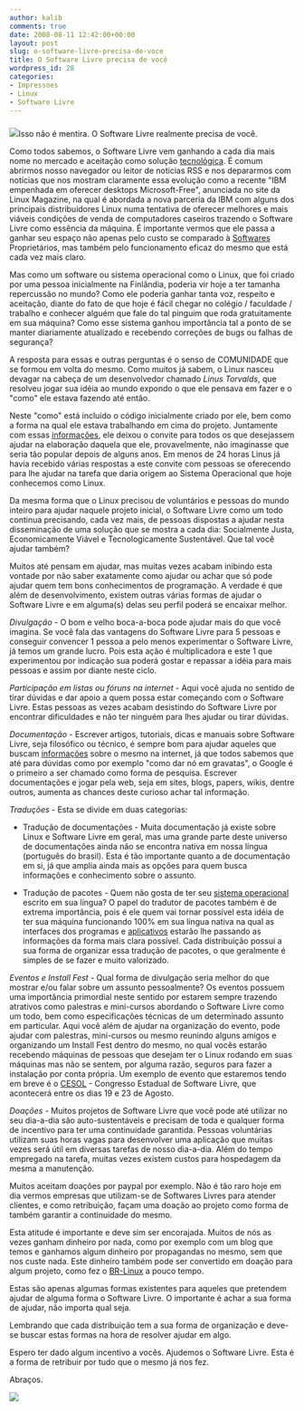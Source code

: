 ```yaml
---
author: kalib
comments: true
date: 2008-08-11 12:42:00+00:00
layout: post
slug: o-software-livre-precisa-de-voce
title: O Software Livre precisa de você
wordpress_id: 28
categories:
- Impressoes
- Linux
- Software Livre
---
```


### 







[![](http://www.vivaolinux.com.br/imagens/artigos/comunidade/gnu.png)](http://www.vivaolinux.com.br/imagens/artigos/comunidade/gnu.png)Isso não é mentira. O Software Livre realmente precisa de você.




Como todos sabemos, o Software Livre vem ganhando a cada dia mais nome no mercado e aceitação como solução  [tecnológica](http://www.vivaolinux.com.br/artigo/O-Software-Livre-precisa-de-voce#). É comum abrirmos nosso navegador ou leitor de notícias RSS e nos depararmos com notícias que nos mostram claramente essa evolução como a recente "IBM empenhada em oferecer desktops Microsoft-Free", anunciada no site da Linux Magazine, na qual é abordada a nova parceria da IBM com alguns dos principais distribuidores Linux numa tentativa de oferecer melhores e mais viáveis condições de venda de computadores caseiros trazendo o Software Livre como essência da máquina. É importante vermos que ele passa a ganhar seu espaço não apenas pelo custo se comparado à [Softwares](http://www.vivaolinux.com.br/artigo/O-Software-Livre-precisa-de-voce#) Proprietários, mas também pelo funcionamento eficaz do mesmo que está cada vez mais claro.




Mas como um software ou sistema operacional como o Linux, que foi criado por uma pessoa inicialmente na Finlândia, poderia vir hoje a ter tamanha repercussão no mundo? Como ele poderia ganhar tanta voz, respeito e aceitação, diante do fato de que hoje é fácil chegar no colégio / faculdade / trabalho e conhecer alguém que fale do tal pinguim que roda gratuitamente em sua máquina? Como esse sistema ganhou importância tal a ponto de se manter diariamente atualizado e recebendo correções de bugs ou falhas de segurança?




A resposta para essas e outras perguntas é o senso de COMUNIDADE que se formou em volta do mesmo. Como muitos já sabem, o Linux nasceu devagar na cabeça de um desenvolvedor chamado _Linus Torvalds_, que resolveu jogar sua idéia ao mundo expondo o que ele pensava em fazer e o "como" ele estava fazendo até então.




Neste "como" está incluído o código inicialmente criado por ele, bem como a forma na qual ele estava trabalhando em cima do projeto. Juntamente com essas [informações](http://www.vivaolinux.com.br/artigo/O-Software-Livre-precisa-de-voce#), ele deixou o convite para todos os que desejassem ajudar na elaboração daquela que ele, provavelmente, não imaginasse que seria tão popular depois de alguns anos. Em menos de 24 horas Linus já havia recebido várias respostas a este convite com pessoas se oferecendo para lhe ajudar na tarefa que daria origem ao Sistema Operacional que hoje conhecemos como Linux.




Da mesma forma que o Linux precisou de voluntários e pessoas do mundo inteiro para ajudar naquele projeto inicial, o Software Livre como um todo continua precisando, cada vez mais, de pessoas dispostas a ajudar nesta disseminação de uma solução que se mostra a cada dia: Socialmente Justa, Economicamente Viável e Tecnologicamente Sustentável. Que tal você ajudar também?




Muitos até pensam em ajudar, mas muitas vezes acabam inibindo esta vontade por não saber exatamente como ajudar ou achar que só pode ajudar quem tem bons conhecimentos de programação. A verdade é que além de desenvolvimento, existem outras várias formas de ajudar o Software Livre e em alguma(s) delas seu perfil poderá se encaixar melhor.




_Divulgação_ - O bom e velho boca-a-boca pode ajudar mais do que você imagina. Se você fala das vantagens do Software Livre para 5 pessoas e conseguir convencer 1 pessoa a pelo menos experimentar o Software Livre, já temos um grande lucro. Pois esta ação é multiplicadora e este 1 que experimentou por indicação sua poderá gostar e repassar a idéia para mais pessoas e assim por diante neste ciclo.




_Participação em listas ou fóruns na internet_ - Aqui você ajuda no sentido de tirar dúvidas e dar apoio a quem possa estar começando com o Software Livre. Estas pessoas as vezes acabam desistindo do Software Livre por encontrar dificuldades e não ter ninguém para lhes ajudar ou tirar dúvidas.




_Documentação_ - Escrever artigos, tutoriais, dicas e manuais sobre Software Livre, seja filosófico ou técnico, é sempre bom para ajudar aqueles que buscam [informações](http://www.vivaolinux.com.br/artigo/O-Software-Livre-precisa-de-voce?pagina=2#) sobre o mesmo na internet, já que todos sabemos que até para dúvidas como por exemplo "como dar nó em gravatas", o Google é o primeiro a ser chamado como forma de pesquisa. Escrever documentações e jogar pela web, seja em sites, blogs, papers, wikis, dentre outros, aumenta as chances deste curioso achar tal informação.




_Traduções_ - Esta se divide em duas categorias:






  * Tradução de documentações - Muita documentação já existe sobre Linux e Software Livre em geral, mas uma grande parte deste universo de documentações ainda não se encontra nativa em nossa língua (português do brasil). Esta é tão importante quanto a de documentação em si, já que amplia ainda mais as opções para quem busca informações e conhecimento sobre o assunto.


  * Tradução de pacotes - Quem não gosta de ter seu  [sistema operacional](http://www.vivaolinux.com.br/artigo/O-Software-Livre-precisa-de-voce?pagina=2#) escrito em sua língua? O papel do tradutor de pacotes também é de extrema importância, pois é ele quem vai tornar possível esta idéia de ter sua máquina funcionando 100% em sua língua nativa na qual as interfaces dos programas e [aplicativos](http://www.vivaolinux.com.br/artigo/O-Software-Livre-precisa-de-voce?pagina=2#) estarão lhe passando as informações da forma mais clara possível. Cada distribuição possui a sua forma de organizar essa tradução de pacotes, o que geralmente é simples de se fazer e muito valorizado.







_Eventos e Install Fest_ - Qual forma de divulgação seria melhor do que mostrar e/ou falar sobre um assunto pessoalmente? Os eventos possuem uma importância primordial neste sentido por estarem sempre trazendo atrativos como palestras e mini-cursos abordando o Software Livre como um todo, bem como especificações técnicas de um determinado assunto em particular. Aqui você além de ajudar na organização do evento, pode ajudar com palestras, mini-cursos ou mesmo reunindo alguns amigos e organizando um Install Fest dentro do mesmo, no qual vocês estarão recebendo máquinas de pessoas que desejam ter o Linux rodando em suas máquinas mas não se sentem, por alguma razão, seguros para fazer a instalação por conta própria. Um exemplo de evento que estaremos tendo em breve é o [CESOL](http://www.cesol.ufc.br/) - Congresso Estadual de Software Livre, que acontecerá entre os dias 19 e 23 de Agosto.




_Doações_ - Muitos projetos de Software Livre que você pode até utilizar no seu dia-a-dia são auto-sustentáveis e precisam de toda e qualquer forma de incentivo para ter uma continuidade garantida. Pessoas voluntárias utilizam suas horas vagas para desenvolver uma aplicação que muitas vezes será útil em diversas tarefas de nosso dia-a-dia. Além do tempo empregado na tarefa, muitas vezes existem custos para hospedagem da mesma a manutenção.




Muitos aceitam doações por paypal por exemplo. Não é tão raro hoje em dia vermos empresas que utilizam-se de Softwares Livres para atender clientes, e como retribuição, façam uma doação ao projeto como forma de também garantir a continuidade do mesmo.




Esta atitude é importante e deve sim ser encorajada. Muitos de nós as vezes ganham dinheiro por nada, como por exemplo com um blog que temos e ganhamos algum dinheiro por propagandas no mesmo, sem que nos custe nada. Este dinheiro também pode ser convertido em doação para algum projeto, como fez o [BR-Linux](http://www.google.com.br/url?sa=t&ct=res&cd=2&url=http%3A%2F%2Fbr-linux.org%2Flinux%2Fcampanha-wikipedia&ei=wE-bSJOYA5io8ATJ9I2WBQ&usg=AFQjCNFUV_61r_WgmXzFHl0RAgjAvUfNJg&sig2=tlZedHJYC8R2CkQSRDTdBg) a pouco tempo.




Estas são apenas algumas formas existentes para aqueles que pretendem ajudar de alguma forma o Software Livre. O importante é achar a sua forma de ajudar, não importa qual seja.




Lembrando que cada distribuição tem a sua forma de organização e deve-se buscar estas formas na hora de resolver ajudar em algo.




Espero ter dado algum incentivo a vocês. Ajudemos o Software Livre. Esta é a forma de retribuir por tudo que o mesmo já nos fez.




Abraços.







![](http://img376.imageshack.us/img376/8000/userbar635980sd7.gif)



